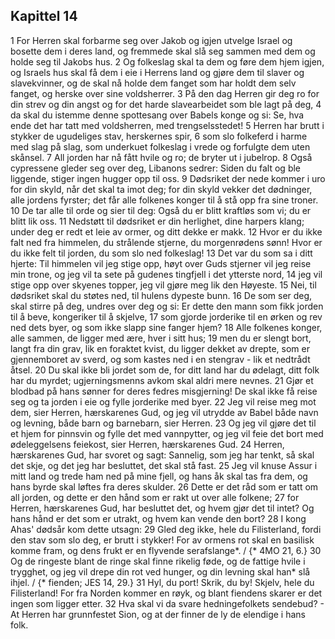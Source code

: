## Kapittel 14

1 For Herren skal forbarme seg over Jakob og igjen utvelge Israel og bosette dem i deres land, og fremmede skal slå seg sammen med dem og holde seg til Jakobs hus.
2 Og folkeslag skal ta dem og føre dem hjem igjen, og Israels hus skal få dem i eie i Herrens land og gjøre dem til slaver og slavekvinner, og de skal nå holde dem fanget som har holdt dem selv fanget, og herske over sine voldsherrer.
3 På den dag Herren gir deg ro for din strev og din angst og for det harde slavearbeidet som ble lagt på deg,
4 da skal du istemme denne spottesang over Babels konge og si: Se, hva ende det har tatt med voldsherren, med trengselsstedet!
5 Herren har brutt i stykker de ugudeliges stav, herskernes spir,
6 som slo folkeferd i harme med slag på slag, som underkuet folkeslag i vrede og forfulgte dem uten skånsel.
7 All jorden har nå fått hvile og ro; de bryter ut i jubelrop.
8 Også cypressene gleder seg over deg, Libanons sedrer: Siden du falt og ble liggende, stiger ingen hugger opp til oss.
9 Dødsriket der nede kommer i uro for din skyld, når det skal ta imot deg; for din skyld vekker det dødninger, alle jordens fyrster; det får alle folkenes konger til å stå opp fra sine troner.
10 De tar alle til orde og sier til deg: Også du er blitt kraftløs som vi; du er blitt lik oss.
11 Nedstøtt til dødsriket er din herlighet, dine harpers klang; under deg er redt et leie av ormer, og ditt dekke er makk.
12 Hvor er du ikke falt ned fra himmelen, du strålende stjerne, du morgenrødens sønn! Hvor er du ikke felt til jorden, du som slo ned folkeslag!
13 Det var du som sa i ditt hjerte: Til himmelen vil jeg stige opp, høyt over Guds stjerner vil jeg reise min trone, og jeg vil ta sete på gudenes tingfjell i det ytterste nord,
14 jeg vil stige opp over skyenes topper, jeg vil gjøre meg lik den Høyeste.
15 Nei, til dødsriket skal du støtes ned, til hulens dypeste bunn.
16 De som ser deg, skal stirre på deg, undres over deg og si: Er dette den mann som fikk jorden til å beve, kongeriker til å skjelve,
17 som gjorde jorderike til en ørken og rev ned dets byer, og som ikke slapp sine fanger hjem?
18 Alle folkenes konger, alle sammen, de ligger med ære, hver i sitt hus;
19 men du er slengt bort, langt fra din grav, lik en foraktet kvist, du ligger dekket av drepte, som er gjennemboret av sverd, og som kastes ned i en stengrav - lik et nedtrådt åtsel.
20 Du skal ikke bli jordet som de, for ditt land har du ødelagt, ditt folk har du myrdet; ugjerningsmenns avkom skal aldri mere nevnes.
21 Gjør et blodbad på hans sønner for deres fedres misgjerning! De skal ikke få reise seg og ta jorden i eie og fylle jorderike med byer.
22 Jeg vil reise meg mot dem, sier Herren, hærskarenes Gud, og jeg vil utrydde av Babel både navn og levning, både barn og barnebarn, sier Herren.
23 Og jeg vil gjøre det til et hjem for pinnsvin og fylle det med vannpytter, og jeg vil feie det bort med ødeleggelsens feiekost, sier Herren, hærskarenes Gud.
24 Herren, hærskarenes Gud, har svoret og sagt: Sannelig, som jeg har tenkt, så skal det skje, og det jeg har besluttet, det skal stå fast.
25 Jeg vil knuse Assur i mitt land og trede ham ned på mine fjell, og hans åk skal tas fra dem, og hans byrde skal løftes fra deres skulder.
26 Dette er det råd som er tatt om all jorden, og dette er den hånd som er rakt ut over alle folkene;
27 for Herren, hærskarenes Gud, har besluttet det, og hvem gjør det til intet? Og hans hånd er det som er utrakt, og hvem kan vende den bort?
28 I kong Ahas' dødsår kom dette utsagn:
29 Gled deg ikke, hele du Filisterland, fordi den stav som slo deg, er brutt i stykker! For av ormens rot skal en basilisk komme fram, og dens frukt er en flyvende serafslange*. / {* 4MO 21, 6.}
30 Og de ringeste blant de ringe skal finne rikelig føde, og de fattige hvile i trygghet, og jeg vil drepe din rot ved hunger, og din levning skal han* slå ihjel. / {* fienden; JES 14, 29.}
31 Hyl, du port! Skrik, du by! Skjelv, hele du Filisterland! For fra Norden kommer en røyk, og blant fiendens skarer er det ingen som ligger etter.
32 Hva skal vi da svare hedningefolkets sendebud? - At Herren har grunnfestet Sion, og at der finner de ly de elendige i hans folk.
